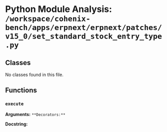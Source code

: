 # Python Module Analysis: `/workspace/cohenix-bench/apps/erpnext/erpnext/patches/v15_0/set_standard_stock_entry_type.py`

## Classes

No classes found in this file.


## Functions

### `execute`
**Arguments:** ``
**Decorators:** ``

**Docstring:**
```

```

